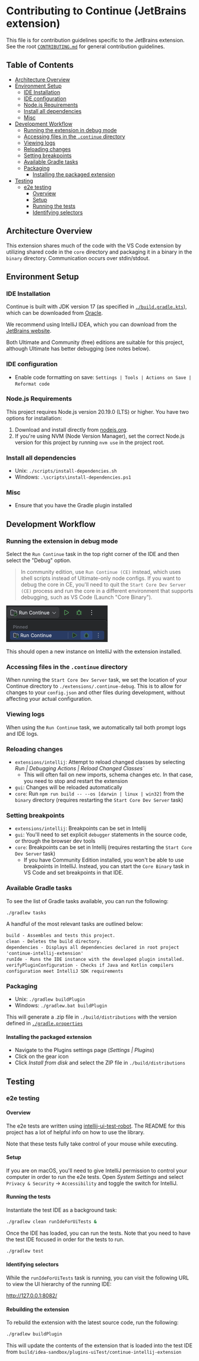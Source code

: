 # Contributing to Continue (JetBrains extension) <!-- omit in toc -->

This file is for contribution guidelines specific to the JetBrains extension. See the root [
`CONTRIBUTING.md`](../../CONTRIBUTING.md) for general contribution guidelines.

## Table of Contents <!-- omit in toc -->

- [Architecture Overview](#architecture-overview)
- [Environment Setup](#environment-setup)
    - [IDE Installation](#ide-installation)
    - [IDE configuration](#ide-configuration)
    - [Node.js Requirements](#nodejs-requirements)
    - [Install all dependencies](#install-all-dependencies)
    - [Misc](#misc)
- [Development Workflow](#development-workflow)
    - [Running the extension in debug mode](#running-the-extension-in-debug-mode)
    - [Accessing files in the `.continue` directory](#accessing-files-in-the-continue-directory)
    - [Viewing logs](#viewing-logs)
    - [Reloading changes](#reloading-changes)
    - [Setting breakpoints](#setting-breakpoints)
    - [Available Gradle tasks](#available-gradle-tasks)
    - [Packaging](#packaging)
        - [Installing the packaged extension](#installing-the-packaged-extension)
- [Testing](#testing)
    - [e2e testing](#e2e-testing)
        - [Overview](#overview)
        - [Setup](#setup)
        - [Running the tests](#running-the-tests)
        - [Identifying selectors](#identifying-selectors)

## Architecture Overview

This extension shares much of the code with the VS Code extension by utilizing shared code in the `core` directory and
packaging it in a binary in the `binary` directory. Communication occurs over stdin/stdout.

## Environment Setup

### IDE Installation

Continue is built with JDK version 17 (as specified in [`./build.gradle.kts`](./build.gradle.kts)), which can be
downloaded from [Oracle](https://www.oracle.com/java/technologies/javase/jdk17-archive-downloads.html).

We recommend using IntelliJ IDEA, which you can download from
the [JetBrains website](https://www.jetbrains.com/idea/download).

Both Ultimate and Community (free) editions are suitable for this project, although Ultimate has better debugging (see
notes below).

### IDE configuration

- Enable code formatting on save: `Settings | Tools | Actions on Save | Reformat code`

### Node.js Requirements

This project requires Node.js version 20.19.0 (LTS) or higher. You have two options for installation:

1. Download and install directly from [nodejs.org](https://nodejs.org/en/download).
2. If you're using NVM (Node Version Manager), set the correct Node.js version for this project by running `nvm use` in
   the project root.

### Install all dependencies

- Unix: `./scripts/install-dependencies.sh`
- Windows: `.\scripts\install-dependencies.ps1`

### Misc

- Ensure that you have the Gradle plugin installed

## Development Workflow

### Running the extension in debug mode

Select the `Run Continue` task in the top right corner of the IDE and then select the "Debug" option.

> In community edition, use `Run Continue (CE)` instead, which uses shell scripts instead of Ultimate-only node configs.
> If you want to debug the core in CE, you'll need to quit the `Start Core Dev Server (CE)` process and run the core in
> a
> different environment that supports debugging, such as VS Code (Launch "Core Binary").

![run-extension-screenshot](../../media/run-continue-intellij.png)

This should open a new instance on IntelliJ with the extension installed.

### Accessing files in the `.continue` directory

When running the `Start Core Dev Server` task, we set the location of your Continue directory to
`./extensions/.continue-debug`. This is to
allow for changes to your `config.json` and other files during development, without affecting your actual configuration.

### Viewing logs

When using the `Run Continue` task, we automatically tail both prompt logs and IDE logs.

### Reloading changes

- `extensions/intellij`: Attempt to reload changed classes by selecting
  _Run | Debugging Actions | Reload Changed Classes`_
    - This will often fail on new imports, schema changes etc. In that case, you need to stop and restart the extension
- `gui`: Changes will be reloaded automatically
- `core`: Run `npm run build -- --os [darwin | linux | win32]` from the `binary` directory (requires
  restarting the
  `Start Core Dev Server` task)

### Setting breakpoints

- `extensions/intellij`: Breakpoints can be set in Intellij
- `gui`: You'll need to set explicit `debugger` statements in the source code, or through the browser dev tools
- `core`: Breakpoints can be set in Intellij (requires restarting the `Start Core Dev Server` task)
    - If you have Community Edition installed, you won't be able to use breakpoints in IntelliJ. Instead, you can start
      the `Core Binary` task in VS Code and set breakpoints in that IDE.

### Available Gradle tasks

To see the list of Gradle tasks available, you can run the following:

```shell
./gradlew tasks
```

A handful of the most relevant tasks are outlined below:

```shell
build - Assembles and tests this project.
clean - Deletes the build directory.
dependencies - Displays all dependencies declared in root project 'continue-intellij-extension'
runIde - Runs the IDE instance with the developed plugin installed.
verifyPluginConfiguration - Checks if Java and Kotlin compilers configuration meet IntelliJ SDK requirements
```

### Packaging

- Unix: `./gradlew buildPlugin`
- Windows: `./gradlew.bat buildPlugin`

This will generate a .zip file in `./build/distributions` with the version defined in [
`./gradle.properties`](./gradle.properties)

#### Installing the packaged extension

- Navigate to the Plugins settings page (_Settings | Plugins_)
- Click on the gear icon
- Click _Install from disk_ and select the ZIP file in `./build/distributions`

## Testing

### e2e testing

#### Overview

The e2e tests are written using [intellij-ui-test-robot](`https://github.com/JetBrains/intellij-ui-test-robot`). The
README for this project has a lot of helpful info on how to use the library.

Note that these tests fully take control of your mouse while executing.

#### Setup

If you are on macOS, you'll need to give IntelliJ permission to control your computer in order to run the e2e tests.
Open _System Settings_ and select `Privacy & Security` -> `Accessibility` and toggle the switch for IntelliJ.

#### Running the tests

Instantiate the test IDE as a background task:

```sh
./gradlew clean runIdeForUiTests &
```

Once the IDE has loaded, you can run the tests. Note that you need to have the test IDE focused in order for the tests
to run.

```sh
./gradlew test
```

#### Identifying selectors

While the `runIdeForUiTests` task is running, you can visit the following URL
to view the UI hierarchy of the running IDE:

http://127.0.0.1:8082/

#### Rebuilding the extension

To rebuild the extension with the latest source code, run the following:

```sh
./gradlew buildPlugin
```

This will update the contents of the extension that is loaded into the test IDE from
`build/idea-sandbox/plugins-uiTest/continue-intellij-extension`
